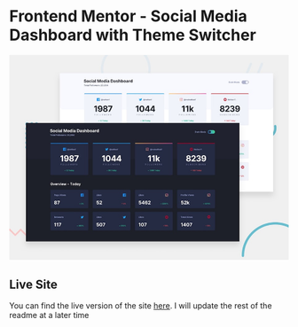 # Frontend Mentor - Social Media Dashboard with Theme Switcher

![Design preview for the Social Media Dashboard with Theme Switcher coding challenge](./develop/assets/images/desktop-preview.jpg)

## Live Site

You can find the live version of the site [here](https://symphonious-peony-1b3bfe.netlify.app). I will update the rest of the readme at a later time
